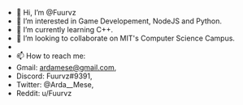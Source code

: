 - 👋 Hi, I’m @Fuurvz
- 👀 I’m interested in Game Developement, NodeJS and Python.
- 🌱 I’m currently learning C++.
- 💞️ I’m looking to collaborate on MIT's Computer Science Campus.
- 
- 📫 How to reach me:
- Gmail: ardamese@gmail.com, 
- Discord: Fuurvz#9391,
- Twitter: @Arda__Mese,
- Reddit: u/Fuurvz  


<!---
Fuurvz/Fuurvz is a ✨ special ✨ repository because its `README.md` (this file) appears on your GitHub profile.
You can click the Preview link to take a look at your changes.
--->
